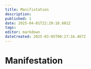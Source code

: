 ```yaml
---
title: Manifistation
description: 
published: 1
date: 2025-04-01T22:29:18.601Z
tags: 
editor: markdown
dateCreated: 2025-03-05T00:27:16.467Z
---
```


# Manifestation
